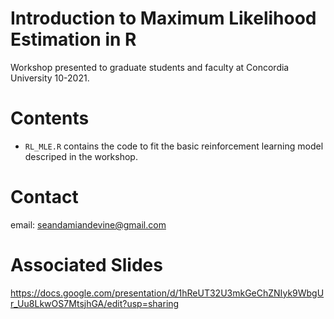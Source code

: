 # Introduction to Maximum Likelihood Estimation in R
Workshop presented to graduate students and faculty at Concordia University 10-2021. 

# Contents
- `RL_MLE.R` contains the code to fit the basic reinforcement learning model descriped in the workshop. 

# Contact
email: seandamiandevine@gmail.com

# Associated Slides
https://docs.google.com/presentation/d/1hReUT32U3mkGeChZNIyk9WbgUr_Uu8LkwOS7MtsjhGA/edit?usp=sharing
